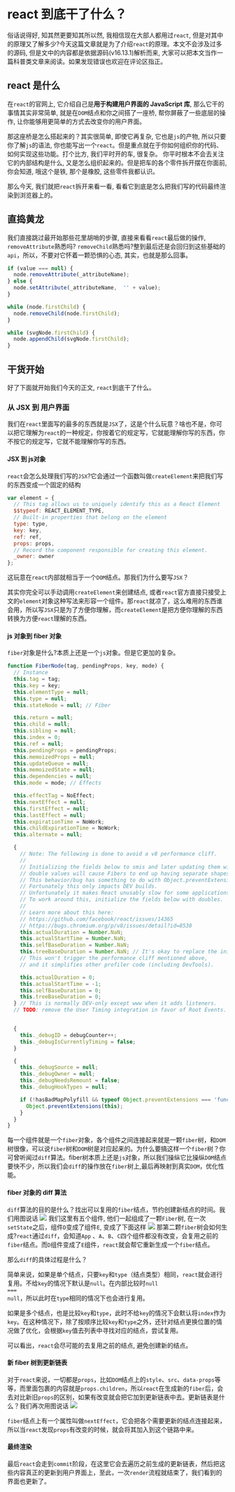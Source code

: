 # react 到底干了什么？
俗话说得好, 知其然更要知其所以然, 我相信现在大部人都用过<code>react</code>, 但是对其中的原理又了解多少?今天这篇文章就是为了介绍<code>react</code>的原理。本文不会涉及过多的源码, 但是文中的内容都是依据源码(v16.13.1)解析而来, 大家可以把本文当作一篇科普类文章来阅读。如果发现错误也欢迎在评论区指正。

## react 是什么
在<code>react</code>的官网上, 它介绍自己是**用于构建用户界面的 JavaScript 库**, 那么它干的事情其实非常简单, 就是在<code>DOM</code>结点和你之间搭了一座桥, 帮你屏蔽了一些底层的操作, 让你能够用更简单的方式去改变你的用户界面。

那这座桥是怎么搭起来的？其实很简单, 即使它再复杂, 它也是<code>js</code>的产物, 所以只要你了解<code>js</code>的语法, 你也能写出一个<code>react</code>。但是重点就在于你如何组织你的代码、如何实现这些功能。打个比方, 我们平时开的车, 很复杂。 你平时根本不会去关注它的内部结构是什么, 又是怎么组织起来的。但是把车的各个零件拆开摆在你面前, 你会知道, 哦这个是铁, 那个是橡胶, 这些零件我都认识。

那么今天, 我们就把<code>react</code>拆开来看一看, 看看它到底是怎么把我们写的代码最终渲染到浏览器上的。


## 直捣黄龙
我们直接跳过最开始那些花里胡哨的步骤, 直接来看看<code>react</code>最后做的操作, <code>removeAttribute</code>熟悉吗? <code>removeChild</code>熟悉吗?整到最后还是会回归到这些基础的<code>api</code>，所以，不要对它怀着一颗恐惧的心态, 其实，也就是那么回事。
```js
if (value === null) {
  node.removeAttribute(_attributeName);
} else {
  node.setAttribute(_attributeName,  '' + value);
}

while (node.firstChild) {
  node.removeChild(node.firstChild);
}

while (svgNode.firstChild) {
  node.appendChild(svgNode.firstChild);
}
```

## 干货开始
好了下面就开始我们今天的正文, <code>react</code>到底干了什么。

### 从 JSX 到 用户界面
我们在<code>react</code>里面写的最多的东西就是<code>JSX</code>了，这是个什么玩意？啥也不是，你可以把它理解为<code>react</code>的一种规定，你按着它的规定写，它就能理解你写的东西，你不按它的规定写，它就不能理解你写的东西。

#### JSX 到 js对象
<code>react</code>会怎么处理我们写的<code>JSX</code>?它会通过一个函数叫做<code>createElement</code>来把我们写的东西变成一个固定的结构
```js
var element = {
  // This tag allows us to uniquely identify this as a React Element
  $$typeof: REACT_ELEMENT_TYPE,
  // Built-in properties that belong on the element
  type: type,
  key: key,
  ref: ref,
  props: props,
  // Record the component responsible for creating this element.
  _owner: owner
};
```
这玩意在<code>react</code>内部就相当于一个<code>DOM</code>结点。那我们为什么要写<code>JSX</code>？

其实你完全可以手动调用<code>createElement</code>来创建结点, 或者<code>react</code>官方直接只接受上文的<code>element</code>对象这种写法来形容一个组件。那<code>react</code>就凉了，这么难用的东西谁会用，所以写<code>JSX</code>只是为了方便你理解，而<code>createElement</code>是把方便你理解的东西转换为方便<code>react</code>理解的东西。

#### js 对象到 fiber 对象
<code>fiber</code>对象是什么?本质上还是一个<code>js</code>对象。但是它更加的复杂。
```js
function FiberNode(tag, pendingProps, key, mode) {
  // Instance
  this.tag = tag;
  this.key = key;
  this.elementType = null;
  this.type = null;
  this.stateNode = null; // Fiber

  this.return = null;
  this.child = null;
  this.sibling = null;
  this.index = 0;
  this.ref = null;
  this.pendingProps = pendingProps;
  this.memoizedProps = null;
  this.updateQueue = null;
  this.memoizedState = null;
  this.dependencies = null;
  this.mode = mode; // Effects

  this.effectTag = NoEffect;
  this.nextEffect = null;
  this.firstEffect = null;
  this.lastEffect = null;
  this.expirationTime = NoWork;
  this.childExpirationTime = NoWork;
  this.alternate = null;

  {
    // Note: The following is done to avoid a v8 performance cliff.
    //
    // Initializing the fields below to smis and later updating them with
    // double values will cause Fibers to end up having separate shapes.
    // This behavior/bug has something to do with Object.preventExtension().
    // Fortunately this only impacts DEV builds.
    // Unfortunately it makes React unusably slow for some applications.
    // To work around this, initialize the fields below with doubles.
    //
    // Learn more about this here:
    // https://github.com/facebook/react/issues/14365
    // https://bugs.chromium.org/p/v8/issues/detail?id=8538
    this.actualDuration = Number.NaN;
    this.actualStartTime = Number.NaN;
    this.selfBaseDuration = Number.NaN;
    this.treeBaseDuration = Number.NaN; // It's okay to replace the initial doubles with smis after initialization.
    // This won't trigger the performance cliff mentioned above,
    // and it simplifies other profiler code (including DevTools).

    this.actualDuration = 0;
    this.actualStartTime = -1;
    this.selfBaseDuration = 0;
    this.treeBaseDuration = 0;
  } // This is normally DEV-only except www when it adds listeners.
  // TODO: remove the User Timing integration in favor of Root Events.


  {
    this._debugID = debugCounter++;
    this._debugIsCurrentlyTiming = false;
  }

  {
    this._debugSource = null;
    this._debugOwner = null;
    this._debugNeedsRemount = false;
    this._debugHookTypes = null;

    if (!hasBadMapPolyfill && typeof Object.preventExtensions === 'function') {
      Object.preventExtensions(this);
    }
  }
}
```

 每一个组件就是一个<code>fiber</code>对象，各个组件之间连接起来就是一颗<code>fiber</code>树，和<code>DOM</code>树很像，可以说<code>fiber</code>树和<code>DOM</code>树是对应起来的。为什么要搞这样一个<code>fiber</code>树？你可曾听闻过<code>diff</code>算法。fiber树本质上还是<code>js</code>对象，所以我们操纵它比操纵<code>DOM</code>结点要快不少，所以我们会<code>diff</code>的操作放在<code>fiber</code>树上,最后再映射到真实<code>DOM</code>，优化性能。

 #### fiber 对象的 diff 算法
 <code>diff</code>算法的目的是什么？找出可以复用的<code>fiber</code>结点，节约创建新结点的时间。我们用图说话
![](https://klx-buct.github.io/klx-buct.github.iogithub/render/oldFiber.png)
 我们这里有五个组件, 他们一起组成了一颗<code>Fiber</code>树, 在一次<code>setState</code>之后，组件<code>D</code>变成了组件<code>E</code>, 变成了下面这样
![](https://klx-buct.github.io/klx-buct.github.iogithub/render/newFiber.png)
 那第二颗<code>fiber</code>树会如何生成?<code>react</code>通过<code>diff</code>，会知道<code>App</code> 、<code>A</code>、<code>B</code>、<code>C</code>四个组件都没有改变，会复用之前的<code>fiber</code>结点。而<code>D</code>组件变成了<code>E</code>组件，<code>react</code>就会帮它重新生成一个<code>fiber</code>结点。
 
 那么<code>diff</code>的具体过程是什么？

 简单来说，如果是单个结点，只要<code>key</code>和<code>type</code>（结点类型）相同，<code>react</code>就会进行复用。不给<code>key</code>的情况下默认是<code>null</code>。在内部比较时<code>null === null</code>，所以此时在<code>type</code>相同的情况下也会进行复用。

 如果是多个结点，也是比较<code>key</code>和<code>type</code>，此时不给<code>key</code>的情况下会默认将<code>index</code>作为<code>key</code>。在这种情况下，除了按顺序比较<code>key</code>和<code>type</code>之外，还针对结点更换位置的情况做了优化，会根据<code>key</code>值去列表中寻找对应的结点，尝试复用。

 可以看出，<code>react</code>会尽可能的去复用之前的结点, 避免创建新的结点。

 #### 新 fiber 树到更新链表
 对于<code>react</code>来说，一切都是<code>props</code>，比如<code>DOM</code>结点上的<code>style</code>、<code>src</code>、<code>data-props</code>等等，而里面包裹的内容就是<code>props.children</code>，所以<code>react</code>在生成新的<code>fiber</code>后，会去对比新旧<code>props</code>的区别，如果有改变就会把它加到更新链表中去。更新链表是什么？我们再次用图说话
 ![](https://klx-buct.github.io/klx-buct.github.iogithub/render/update.png)

 <code>fiber</code>结点上有一个属性叫做<code>nextEffect</code>，它会把各个需要更新的结点连接起来，所以当<code>react</code>发现<code>props</code>有改变的时候，就会将其加入到这个链路中来。

 #### 最终渲染
 最后<code>react</code>会走到<code>commit</code>阶段，在这里它会去遍历之前生成的更新链表，然后把这些内容真正的更新到用户界面上，至此，一次<code>render</code>流程就结束了，我们看到的界面也更新了。